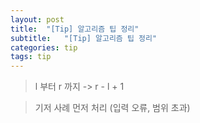 ```yaml
---
layout: post
title:  "[Tip] 알고리즘 팁 정리"
subtitle:   "[Tip] 알고리즘 팁 정리"
categories: tip
tags: tip
---
```


> l 부터 r 까지 -> r - l + 1

> 기저 사례 먼저 처리 (입력 오류, 범위 초과)